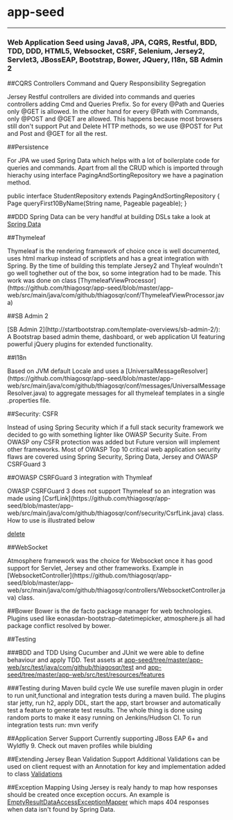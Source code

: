 # app-seed
 <hr>
 <h3> Web Application Seed using Java8, JPA, CQRS, Restful, BDD, TDD, DDD, HTML5, Websocket, CSRF, Selenium, Jersey2, Servlet3, JBossEAP, Bootstrap, Bower, JQuery, I18n, SB Admin 2 </h3>
 
 
##CQRS Controllers
 Command and Query Responsibility Segregation
 
 <p>Jersey Restful controllers are divided into commands and queries controllers adding Cmd and Queries Prefix. So for every @Path and Queries only @GET is allowed.
 In the other hand for every @Path with Commands, only @POST and @GET are allowed. 
 This happens because most browsers still don't support Put and Delete HTTP methods, so we use @POST for Put and Post and @GET for all the rest.</p>
 
##Persistence
 <p>For JPA we used Spring Data which helps with a lot of boilerplate code for queries and commands. Apart from all the CRUD which is imported
 through hierachy using interface PagingAndSortingRepository we have a pagination method.<p>
  
 <vervatim>
  public interface StudentRepository extends PagingAndSortingRepository<Student, Integer> {
      Page<Student> queryFirst10ByName(String name, Pageable pageable);
  }
 </verbatim>
 
##DDD
 Spring Data can be very handful at building DSLs take a look at [Spring Data](http://docs.spring.io/spring-data/jpa/docs/current/reference/html/) 
 
##Thymeleaf
 <p>Thymeleaf is the rendering framework of choice once is well documented, uses html markup instead of 
 scriptlets and has a great integration with Spring. 
 By the time of building this template Jersey2 and Thyleaf woulndn't go well toghether out of the box, so some integration had to be made.
 This work was done on class [ThymeleafViewProcessor](https://github.com/thiagosqr/app-seed/blob/master/app-web/src/main/java/com/github/thiagosqr/conf/ThymeleafViewProcessor.java)</p>
 
##SB Admin 2
 <p>[SB Admin 2](http://startbootstrap.com/template-overviews/sb-admin-2/): A Bootstrap based admin theme, dashboard, or web application UI featuring powerful jQuery plugins for extended functionality. <p>
 
##I18n
 <p>Based on JVM default Locale and uses a [UniversalMessageResolver](https://github.com/thiagosqr/app-seed/blob/master/app-web/src/main/java/com/github/thiagosqr/conf/messages/UniversalMessageResolver.java)
 to aggregate messages for all thymeleaf templates in a single .properties file.</p>
 
##Security: CSFR
 <p>Instead of using Spring Security which if a full stack security framework we decided to go with something lighter like OWASP Security Suite.
  From OWASP ony CSFR protection was added but Future version will implement other frameworks. 
  Most of OWASP Top 10 critical web application security flaws are covered using Spring Security, Spring Data, Jersey and OWASP CSRFGuard 3</p>
 
##OWASP CSRFGuard 3 integration with Thymleaf
 <p>OWASP CSRFGuard 3 does not support Thymeleaf so an integration was made using [CsrfLink](https://github.com/thiagosqr/app-seed/blob/master/app-web/src/main/java/com/github/thiagosqr/conf/security/CsrfLink.java) class. 
 How to use is illustrated below</p>
 <vervatim>
  <a href="#" csrf:token_for="data-href" th:attr="data-href=${it.id+'/delete'}" data-th-text="#{delete.button.label}" data-toggle="modal" data-target="#confirm-delete">delete</a>
 </verbatim>
 
##WebSocket
 <p>Atmosphere framework was the choice for Websocket once it has good support for Servlet, Jersey and other frameworks.
 Example in [WebsocketController](https://github.com/thiagosqr/app-seed/blob/master/app-web/src/main/java/com/github/thiagosqr/controllers/WebsocketController.java) class.</p>
 
##Bower 
 Bower is the de facto package manager for web technologies. Plugins used like  eonasdan-bootstrap-datetimepicker, atmosphere.js all had package conflict resolved by bower.
 
##Testing
 
###BDD and TDD 
 Using Cucumber and JUnit we were able to define behaviour and apply TDD. 
 Test assets at [app-seed/tree/master/app-web/src/test/java/com/github/thiagosqr/test](https://github.com/thiagosqr/app-seed/tree/master/app-web/src/test/java/com/github/thiagosqr/test) 
 and [app-seed/tree/master/app-web/src/test/resources/features](https://github.com/thiagosqr/app-seed/tree/master/app-web/src/test/resources/features)
   
###Testing during Maven build cycle
  We use surefile maven plugin in order to run unit,functional and integration tests during a maven build.
  The plugins star jetty, run h2, apply DDL, start the app, start browser and automatically test a feature to generate test results.
  The whole thing is done using random ports to make it easy running on Jenkins/Hudson CI.
  To run integration tests run: mvn verify
     
##Application Server Support
  Currently supporting JBoss EAP 6+ and Wyldfly 9. Check out maven profiles while biulding    
    
##Extending Jersey Bean Validation Support
  Additional Validations can be used on client request with an Annotation for key and implementation added to class [Validations](https://github.com/thiagosqr/app-seed/blob/master/app-web/src/main/java/com/github/thiagosqr/conf/validation/Validations.java)
    
##Exception Mapping
  Using Jersey is realy handy to map how responses should be created once exception occurs. 
  An example is [EmptyResultDataAccessExceptionMapper](https://github.com/thiagosqr/app-seed/blob/master/app-web/src/main/java/com/github/thiagosqr/conf/mappers/EmptyResultDataAccessExceptionMapper.java) which maps 404 responses when data isn't found by Spring Data.    
